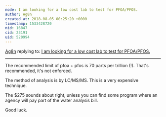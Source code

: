 ```yaml
---
node: I am looking for a low cost lab to test for PFOA/PFOS. 
author: Ag8n
created_at: 2018-08-05 00:25:20 +0000
timestamp: 1533428720
nid: 16847
cid: 23191
uid: 520994
---
```




[Ag8n](../profile/Ag8n) replying to: [I am looking for a low cost lab to test for PFOA/PFOS. ](../notes/UpperPotomacRiverkeeper/08-03-2018/i-am-looking-for-a-low-cost-lab-to-test-for-pfoa-pfos)

----
The recommended limit of pfoa + pfos is 70 parts per trillion (!).  That's recommended, it's not enforced.

The method of analysis is by LC/MS/MS.  This is a very expensive technique. 

The $275 sounds about right, unless you can find some program where an agency will pay part of the water analysis bill. 

Good luck.